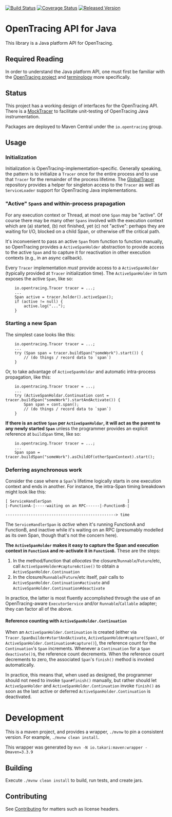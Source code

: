 [![Build Status][ci-img]][ci] [![Coverage Status][cov-img]][cov] [![Released Version][maven-img]][maven]

# OpenTracing API for Java

This library is a Java platform API for OpenTracing.

## Required Reading

In order to understand the Java platform API, one must first be familiar with
the [OpenTracing project](http://opentracing.io) and
[terminology](http://opentracing.io/documentation/pages/spec.html) more specifically.

## Status

This project has a working design of interfaces for the OpenTracing API. There
is a [MockTracer](https://github.com/opentracing/opentracing-java/tree/master/opentracing-mock)
to facilitate unit-testing of OpenTracing Java instrumentation.

Packages are deployed to Maven Central under the `io.opentracing` group.

## Usage

### Initialization

Initialization is OpenTracing-implementation-specific. Generally speaking, the pattern is to initialize a `Tracer` once
for the entire process and to use that `Tracer` for the remainder of the process lifetime. The
[GlobalTracer](https://github.com/opentracing-contrib/java-globaltracer) repository provides a helper for singleton
access to the `Tracer` as well as `ServiceLoader` support for OpenTracing Java implementations.

### "Active" `Span`s and within-process prapagation

For any execution context or Thread, at most one `Span` may be "active". Of course there may be many other `Spans` involved with the execution context which are (a) started, (b) not finished, yet (c) not "active": perhaps they are waiting for I/O, blocked on a child Span, or otherwise off the critical path.
 
It's inconvenient to pass an active `Span` from function to function manually, so OpenTracing provides a `ActiveSpanHolder` abstraction to provide access to the active `Span` and to capture it for reactivation in other execution contexts (e.g., in an async callback).

Every `Tracer` implementation _must_ provide access to a `ActiveSpanHolder` (typically provided at `Tracer` initialization time). The `ActiveSpanHolder` in turn exposes the active `Span`, like so:

```
    io.opentracing.Tracer tracer = ...;
    ...
    Span active = tracer.holder().activeSpan();
    if (active != null) {
        active.log("...");
    }
```

### Starting a new Span

The simplest case looks like this:

```
    io.opentracing.Tracer tracer = ...;
    ...
    try (Span span = tracer.buildSpan("someWork").start()) {
        // (do things / record data to `span`)
    }
```

Or, to take advantage of `ActiveSpanHoldar` and automatic intra-process propagation, like this:

```
    io.opentracing.Tracer tracer = ...;
    ...
    try (ActiveSpanHoldar.Continuation cont = tracer.buildSpan("someWork").startAndActivate()) {
        Span span = cont.span();
        // (do things / record data to `span`)
    }
```


**If there is an active `Span` per `ActiveSpanHoldar`, it will act as the parent to any newly started `Span`** unless the programmer provides an explicit reference at `buildSpan` time, like so:

```
    io.opentracing.Tracer tracer = ...;
    ...
    Span span = tracer.buildSpan("someWork").asChildOf(otherSpanContext).start();
```

### Deferring asynchronous work

Consider the case where a `Span`'s lifetime logically starts in one execution context and ends in another. For instance, the intra-Span timing breakdown might look like this:

```
[ ServiceHandlerSpan                                 ]
|-FunctionA-|-----waiting on an RPC------|-FunctionB-|
            
------------------------------------------------> time
```

The `ServiceHandlerSpan` is _active_ when it's running FunctionA and FunctionB, and inactive while it's waiting on an RPC (presumably modelled as its own Span, though that's not the concern here).

**The `ActiveSpanHolder` makes it easy to capture the Span and execution context in `FunctionA` and re-activate it in `FunctionB`.** These are the steps:

1. In the method/function that *allocates* the closure/`Runnable`/`Future`/etc, call `ActiveSpanHolder#captureActive()` to obtain a `ActiveSpanHolder.Continuation`
2. In the closure/`Runnable`/`Future`/etc itself, pair calls to `ActiveSpanHolder.Continuation#activate` and `ActiveSpanHolder.Continuation#deactivate`

In practice, the latter is most fluently accomplished through the use of an OpenTracing-aware `ExecutorService` and/or `Runnable`/`Callable` adapter; they can factor all of the above.

#### Reference counting with `ActiveSpanHolder.Continuation`

When an `ActiveSpanHolder.Continuation` is created (either via `Tracer.SpanBuilder#startAndActivate`, `ActiveSpanHolder#capture(Span)`, or `ActiveSpanHolder.Continuation#capture()`), the reference count for the `Continuation`'s `Span` increments. Whenever a `Continuation` for a `Span` `deactivate()`s, the reference count decrements. When the reference count decrements to zero, the associated `Span`'s `finish()` method is invoked automatically.

In practice, this means that, when used as designed, the programmer should not need to invoke `Span#finish()` manually, but rather should let `ActiveSpanHolder` and `ActiveSpanHolder.Continuation` invoke `finish()` as soon as the last active or deferred `ActiveSpanHolder.Continuation` is deactivated.

# Development

This is a maven project, and provides a wrapper, `./mvnw` to pin a consistent
version. For example, `./mvnw clean install`.

This wrapper was generated by `mvn -N io.takari:maven:wrapper -Dmaven=3.3.9`

## Building

Execute `./mvnw clean install` to build, run tests, and create jars.

## Contributing

See [Contributing](CONTRIBUTING.md) for matters such as license headers.


  [ci-img]: https://travis-ci.org/opentracing/opentracing-java.svg?branch=master
  [ci]: https://travis-ci.org/opentracing/opentracing-java
  [cov-img]: https://coveralls.io/repos/github/opentracing/opentracing-java/badge.svg?branch=master
  [cov]: https://coveralls.io/github/opentracing/opentracing-java?branch=master
  [maven-img]: https://img.shields.io/maven-central/v/io.opentracing/opentracing-api.svg?maxAge=2592000
  [maven]: http://search.maven.org/#search%7Cga%7C1%7Copentracing-api
